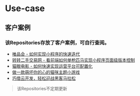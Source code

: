 # Use-case
## 客户案例
### 该Repositories存放了客户案例，可自行查阅。
- [唯品会 - 如何实现小程序的快速迭代](https://github.com/TencentCloudBase/Use-case/tree/master/%E5%94%AF%E5%93%81%E4%BC%9A%20-%20%E5%A6%82%E4%BD%95%E5%AE%9E%E7%8E%B0%E5%B0%8F%E7%A8%8B%E5%BA%8F%E7%9A%84%E5%BF%AB%E9%80%9F%E8%BF%AD%E4%BB%A3)</br>
- [转转二手交易网 - 看前端如何单枪匹马实现小程序页面级版本控制](https://github.com/TencentCloudBase/Use-case/tree/master/%E8%BD%AC%E8%BD%AC%E4%BA%8C%E6%89%8B%E4%BA%A4%E6%98%93%E7%BD%91%20-%20%E7%9C%8B%E5%89%8D%E7%AB%AF%E5%A6%82%E4%BD%95%E5%8D%95%E6%9E%AA%E5%8C%B9%E9%A9%AC%E5%AE%9E%E7%8E%B0%E5%B0%8F%E7%A8%8B%E5%BA%8F%E9%A1%B5%E9%9D%A2%E7%BA%A7%E7%89%88%E6%9C%AC%E6%8E%A7%E5%88%B6)</br>
- [猫眼电影 - 如何快速实现运营平台可配置化](https://github.com/TencentCloudBase/Use-case/tree/master/%E7%8C%AB%E7%9C%BC%E7%94%B5%E5%BD%B1%20-%20%E5%A6%82%E4%BD%95%E5%BF%AB%E9%80%9F%E5%AE%9E%E7%8E%B0%E8%BF%90%E8%90%A5%E5%B9%B3%E5%8F%B0%E5%8F%AF%E9%85%8D%E7%BD%AE%E5%8C%96)</br>
- [做一款萌坏你的心的猫咪主题小游戏](https://github.com/TencentCloudBase/Use-case/tree/master/%E5%81%9A%E4%B8%80%E6%AC%BE%E8%90%8C%E5%9D%8F%E4%BD%A0%E7%9A%84%E5%BF%83%E7%9A%84%E7%8C%AB%E5%92%AA%E4%B8%BB%E9%A2%98%E5%B0%8F%E6%B8%B8%E6%88%8F)</br>
- [巧借云开发，轻松迎战黑客马拉松](https://github.com/TencentCloudBase/Use-case/tree/master/%E5%B7%A7%E5%80%9F%E4%BA%91%E5%BC%80%E5%8F%91%EF%BC%8C%E8%BD%BB%E6%9D%BE%E8%BF%8E%E6%88%98%E9%BB%91%E5%AE%A2%E9%A9%AC%E6%8B%89%E6%9D%BE)</br>

>该Repositories不定期更新
